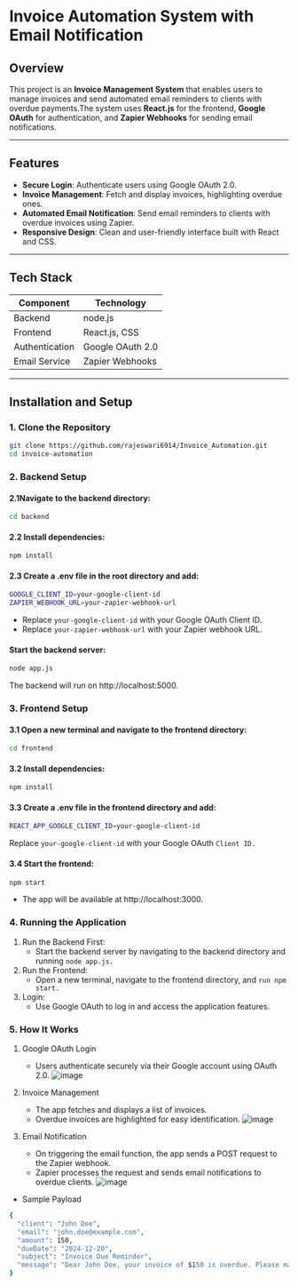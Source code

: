 # Invoice Automation System with Email Notification

## Overview
This project is an **Invoice Management System** that enables users to manage invoices and send automated email reminders to clients with overdue payments.The system uses **React.js** for the frontend, **Google OAuth** for authentication, and **Zapier Webhooks** for sending email notifications.

---

## Features
- **Secure Login**: Authenticate users using Google OAuth 2.0.
- **Invoice Management**: Fetch and display invoices, highlighting overdue ones.
- **Automated Email Notification**: Send email reminders to clients with overdue invoices using Zapier.
- **Responsive Design**: Clean and user-friendly interface built with React and CSS.

---

## Tech Stack
| Component       | Technology                  |
|------------------|-----------------------------|
| Backend          | node.js                     |
| Frontend         | React.js, CSS              |
| Authentication   | Google OAuth 2.0           |
| Email Service    | Zapier Webhooks            |


---

## Installation and Setup

### 1. Clone the Repository
```bash
git clone https://github.com/rajeswari6914/Invoice_Automation.git
cd invoice-automation
```
### 2. Backend Setup
#### 2.1Navigate to the backend directory:
```bash
cd backend
```
#### 2.2 Install dependencies:
```bash
npm install
```
#### 2.3 Create a .env file in the root directory and add:
```bash
GOOGLE_CLIENT_ID=your-google-client-id
ZAPIER_WEBHOOK_URL=your-zapier-webhook-url
```
- Replace `your-google-client-id` with your Google OAuth Client ID.
- Replace `your-zapier-webhook-url` with your Zapier webhook URL.
  
#### Start the backend server:
```bash
node app.js
```
The backend will run on http://localhost:5000.
### 3. Frontend Setup
#### 3.1 Open a new terminal and navigate to the frontend directory:
```bash
cd frontend
```
#### 3.2 Install dependencies:
```bash
npm install
```
#### 3.3 Create a .env file in the frontend directory and add:
```bash
REACT_APP_GOOGLE_CLIENT_ID=your-google-client-id
```
Replace `your-google-client-id` with your Google OAuth `Client ID.`
#### 3.4 Start the frontend:
```bash
npm start
```
- The app will be available at http://localhost:3000.


### 4. Running the Application
1. Run the Backend First:
   - Start the backend server by navigating to the backend directory and running `node app.js.`
2. Run the Frontend:
   - Open a new terminal, navigate to the frontend directory, and `run npm start.`
3. Login:
   - Use Google OAuth to log in and access the application features.
### 5. How It Works
1. Google OAuth Login
    - Users authenticate securely via their Google account using OAuth 2.0.
      ![image](https://github.com/user-attachments/assets/bea35cea-a90b-497e-89dc-44326fc8b5ad)

2. Invoice Management
    - The app fetches and displays a list of invoices.
    - Overdue invoices are highlighted for easy identification.
      ![image](https://github.com/user-attachments/assets/bdbffe47-f6ce-4099-9182-94b4d48eaa90)

3. Email Notification
    - On triggering the email function, the app sends a POST request to the Zapier webhook.
    - Zapier processes the request and sends email notifications to overdue clients.
      ![image](https://github.com/user-attachments/assets/d6028074-e047-47d4-b96e-41f455a1aed7)

 - Sample Payload
```bash
{
  "client": "John Doe",
  "email": "john.doe@example.com",
  "amount": 150,
  "dueDate": "2024-12-20",
  "subject": "Invoice Due Reminder",
  "message": "Dear John Doe, your invoice of $150 is overdue. Please make the payment at the earliest."
}
```




